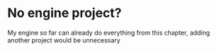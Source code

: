 # No engine project?
 My engine so far can already do everything from this chapter, adding another project would be unnecessary
